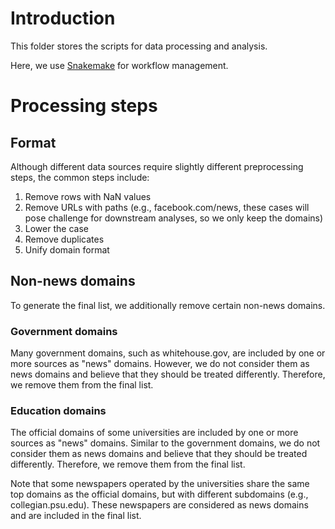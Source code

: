 # Introduction
This folder stores the scripts for data processing and analysis.

Here, we use [Snakemake](https://snakemake.readthedocs.io/en/stable/) for workflow management.

# Processing steps

## Format

Although different data sources require slightly different preprocessing steps, the common steps include:

1. Remove rows with NaN values
1. Remove URLs with paths (e.g., facebook.com/news, these cases will pose challenge for downstream analyses, so we only keep the domains)
1. Lower the case
1. Remove duplicates
1. Unify domain format

## Non-news domains

To generate the final list, we additionally remove certain non-news domains.

### Government domains

Many government domains, such as whitehouse.gov, are included by one or more sources as "news" domains.
However, we do not consider them as news domains and believe that they should be treated differently.
Therefore, we remove them from the final list.

### Education domains

The official domains of some universities are included by one or more sources as "news" domains.
Similar to the government domains, we do not consider them as news domains and believe that they should be treated differently.
Therefore, we remove them from the final list.

Note that some newspapers operated by the universities share the same top domains as the official domains, but with different subdomains (e.g., collegian.psu.edu).
These newspapers are considered as news domains and are included in the final list.